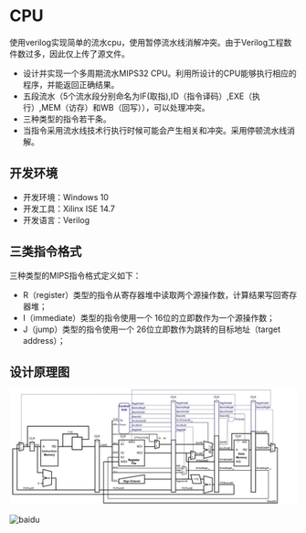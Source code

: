 # CPU
使用verilog实现简单的流水cpu，使用暂停流水线消解冲突。由于Verilog工程数件数过多，因此仅上传了源文件。

+ 设计并实现一个多周期流水MIPS32 CPU。利用所设计的CPU能够执行相应的程序，并能返回正确结果。
+ 五段流水（5个流水段分别命名为IF(取指),ID（指令译码）,EXE（执行）,MEM（访存）和WB（回写）），可以处理冲突。
+ 三种类型的指令若干条。
+ 当指令采用流水线技术行执行时候可能会产生相关和冲突。采用停顿流水线消解。

## 开发环境
+ 开发环境：Windows 10 
+ 开发工具：Xilinx ISE 14.7  
+ 开发语言：Verilog

## 三类指令格式
三种类型的MIPS指令格式定义如下：
+ R（register）类型的指令从寄存器堆中读取两个源操作数，计算结果写回寄存器堆；
+ I（immediate）类型的指令使用一个 16位的立即数作为一个源操作数；
+ J（jump）类型的指令使用一个 26位立即数作为跳转的目标地址（target address）；


## 设计原理图
![原理图](https://github.com/Liuximi/CPU/blob/master/MIPS%E5%A4%9A%E5%91%A8%E6%9C%9F%E6%B5%81%E6%B0%B4%E5%8C%96%E5%A4%84%E7%90%86%E5%99%A8%20%E8%AE%BE%E8%AE%A1%E5%9B%BE.jpg)


![baidu](http://upload-images.jianshu.io/upload_images/6153330-305abf60f5e71ed5.gif?imageMogr2/auto-orient/strip "百度logo")
